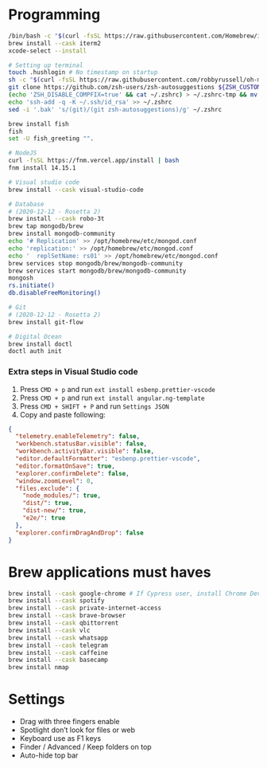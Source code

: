 # Programming

```bash
/bin/bash -c "$(curl -fsSL https://raw.githubusercontent.com/Homebrew/install/HEAD/install.sh)"
brew install --cask iterm2
xcode-select --install

# Setting up terminal
touch .hushlogin # No timestamp on startup
sh -c "$(curl -fsSL https://raw.githubusercontent.com/robbyrussell/oh-my-zsh/master/tools/install.sh)" # Oh my ZSH!
git clone https://github.com/zsh-users/zsh-autosuggestions ${ZSH_CUSTOM:-~/.oh-my-zsh/custom}/plugins/zsh-autosuggestions
(echo 'ZSH_DISABLE_COMPFIX=true' && cat ~/.zshrc) > ~/.zshrc-tmp && mv ~/.zshrc-tmp ~/.zshrc
echo 'ssh-add -q -K ~/.ssh/id_rsa' >> ~/.zshrc
sed -i '.bak' 's/(git)/(git zsh-autosuggestions)/g' ~/.zshrc

brew install fish
fish
set -U fish_greeting "".

# NodeJS
curl -fsSL https://fnm.vercel.app/install | bash
fnm install 14.15.1

# Visual studio code
brew install --cask visual-studio-code

# Database
# (2020-12-12 - Rosetta 2)
brew install --cask robo-3t
brew tap mongodb/brew
brew install mongodb-community
echo '# Replication' >> /opt/homebrew/etc/mongod.conf
echo 'replication:' >> /opt/homebrew/etc/mongod.conf
echo '  replSetName: rs01' >> /opt/homebrew/etc/mongod.conf
brew services stop mongodb/brew/mongodb-community
brew services start mongodb/brew/mongodb-community
mongosh
rs.initiate()
db.disableFreeMonitoring()

# Git
# (2020-12-12 - Rosetta 2)
brew install git-flow

# Digital Ocean
brew install doctl
doctl auth init


```

### Extra steps in Visual Studio code

1. Press `CMD + p` and run `ext install esbenp.prettier-vscode`
1. Press `CMD + p` and run `ext install angular.ng-template`
1. Press `CMD + SHIFT + P` and run `Settings JSON`
1. Copy and paste following:

```json
{
  "telemetry.enableTelemetry": false,
  "workbench.statusBar.visible": false,
  "workbench.activityBar.visible": false,
  "editor.defaultFormatter": "esbenp.prettier-vscode",
  "editor.formatOnSave": true,
  "explorer.confirmDelete": false,
  "window.zoomLevel": 0,
  "files.exclude": {
    "node_modules/": true,
    "dist/": true,
    "dist-new/": true,
    "e2e/": true
  },
  "explorer.confirmDragAndDrop": false
}
```

# Brew applications must haves

```bash
brew install --cask google-chrome # If Cypress user, install Chrome Dev (different icon)
brew install --cask spotify
brew install --cask private-internet-access
brew install --cask brave-browser
brew install --cask qbittorrent
brew install --cask vlc
brew install --cask whatsapp
brew install --cask telegram
brew install --cask caffeine
brew install --cask basecamp
brew install nmap
```

# Settings

- Drag with three fingers enable
- Spotlight don’t look for files or web
- Keyboard use as F1 keys
- Finder / Advanced / Keep folders on top
- Auto-hide top bar
